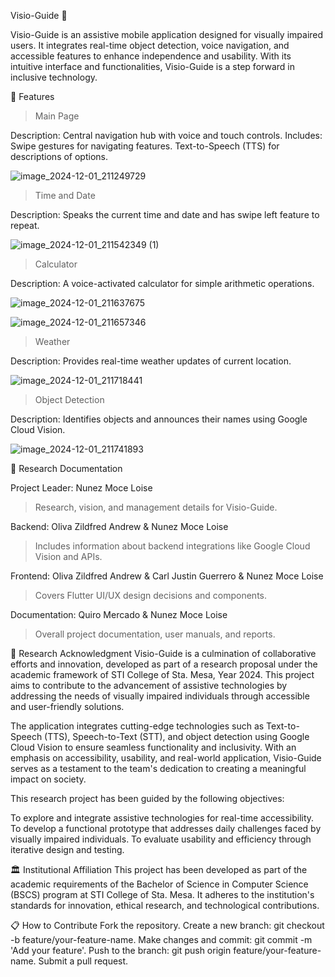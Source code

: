 Visio-Guide 🦯

Visio-Guide is an assistive mobile application designed for visually impaired users. It integrates real-time object detection, voice navigation, and accessible features to enhance independence and usability. With its intuitive interface and functionalities, Visio-Guide is a step forward in inclusive technology.


🚀 Features


> Main Page

Description: Central navigation hub with voice and touch controls.
Includes:
Swipe gestures for navigating features.
Text-to-Speech (TTS) for descriptions of options.

![image_2024-12-01_211249729](https://github.com/user-attachments/assets/9102008e-6971-4503-adf1-2ff617db0425)

> Time and Date

Description: Speaks the current time and date and has swipe left feature to repeat.

![image_2024-12-01_211542349 (1)](https://github.com/user-attachments/assets/00cc0ba0-ff2c-4fb1-8711-2aae49f78af5)

> Calculator

Description: A voice-activated calculator for simple arithmetic operations.

![image_2024-12-01_211637675](https://github.com/user-attachments/assets/4c58ef5a-d273-46bf-9044-91e91cb08ec6)

![image_2024-12-01_211657346](https://github.com/user-attachments/assets/a899d618-2b1a-4154-93d0-a6a46e34d836)

> Weather

Description: Provides real-time weather updates of current location.

![image_2024-12-01_211718441](https://github.com/user-attachments/assets/c745b325-5b21-4a5e-a025-f1c5ed7ea94c)

> Object Detection

Description: Identifies objects and announces their names using Google Cloud Vision.

![image_2024-12-01_211741893](https://github.com/user-attachments/assets/fe3e75f2-de71-4f70-bd40-b2c182809451)

📜 Research Documentation

Project Leader: Nunez Moce Loise

> Research, vision, and management details for Visio-Guide.

Backend: Oliva Zildfred Andrew & Nunez Moce Loise

> Includes information about backend integrations like Google Cloud Vision and APIs.

Frontend: Oliva Zildfred Andrew & Carl Justin Guerrero & Nunez Moce Loise

> Covers Flutter UI/UX design decisions and components.

Documentation: Quiro Mercado & Nunez Moce Loise

> Overall project documentation, user manuals, and reports.

📄 Research Acknowledgment
Visio-Guide is a culmination of collaborative efforts and innovation, developed as part of a research proposal under the academic framework of STI College of Sta. Mesa, Year 2024. This project aims to contribute to the advancement of assistive technologies by addressing the needs of visually impaired individuals through accessible and user-friendly solutions.

The application integrates cutting-edge technologies such as Text-to-Speech (TTS), Speech-to-Text (STT), and object detection using Google Cloud Vision to ensure seamless functionality and inclusivity. With an emphasis on accessibility, usability, and real-world application, Visio-Guide serves as a testament to the team's dedication to creating a meaningful impact on society.

This research project has been guided by the following objectives:

To explore and integrate assistive technologies for real-time accessibility.
To develop a functional prototype that addresses daily challenges faced by visually impaired individuals.
To evaluate usability and efficiency through iterative design and testing.

🏛️ Institutional Affiliation
This project has been developed as part of the academic requirements of the Bachelor of Science in Computer Science (BSCS) program at STI College of Sta. Mesa. It adheres to the institution's standards for innovation, ethical research, and technological contributions.

📋 How to Contribute
Fork the repository.
Create a new branch: git checkout -b feature/your-feature-name.
Make changes and commit: git commit -m 'Add your feature'.
Push to the branch: git push origin feature/your-feature-name.
Submit a pull request.



